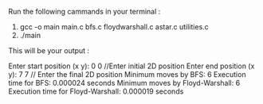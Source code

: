 Run the following cammands in your terminal :
  1) gcc -o main main.c bfs.c floydwarshall.c astar.c utilities.c
  2) ./main

This will be your output :

  Enter start position (x y): 0 0 //Enter initial 2D position 
  Enter end position (x y): 7 7 // Enter the final 2D position
  Minimum moves by BFS: 6
  Execution time for BFS: 0.000024 seconds
  Minimum moves by Floyd-Warshall: 6
  Execution time for Floyd-Warshall: 0.000019 seconds
